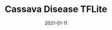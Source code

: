---
layout: project
type: project
image: images/cassava-disease-tflite.jpeg
title: Cassava Disease TFLite
projecturl: https://github.com/rpnugroho/cassava-disease-tflite
permalink: projects/cassava-disease-tflite
# All dates must be YYYY-MM-DD format!
date: 2021-01-11
labels:
  - TensorFlow
  - TFLite
  - Android
summary: Simple implementation of cassava disease identification for mobile device. We train efficientnet_lite3 model using tflite-model-maker and create simple android app.
---